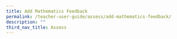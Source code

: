 ```yaml
---
title: Add Mathematics Feedback
permalink: /teacher-user-guide/assess/add-mathematics-feedback/
description: ""
third_nav_title: Assess
---
```

